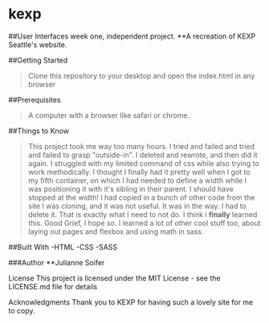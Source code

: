 # kexp

##User Interfaces week one, independent project. 
**A recreation of KEXP Seattle's website. 

##Getting Started
>Clone this repository to your desktop and open the index.html in any browser

##Prerequisites
>A computer with a browser like safari or chrome.

##Things to Know
>This project took me way too many hours. I tried and failed and tried and failed to grasp "outside-in". I deleted and rewrote, and then did it again. I struggled with my limited command of css while also trying to work methodically. I thought I finally had it pretty well when I got to my fifth container, on which I had needed to define a width while I was positioning it with it's sibling in their parent. I should have stopped at the width! I had copied in a bunch of other code from the site I was cloning, and it was not useful. It was in the way. I had to delete it. That is exactly what I need to not do. I think i **finally** learned this. Good Grief, I hope so. I learned a lot of other cool stuff too, about laying out pages and flexbox and using math in sass. 

##Built With
-HTML 
-CSS
-SASS


###Author
**Julianne Soifer


License
This project is licensed under the MIT License - see the LICENSE.md file for details

Acknowledgments
Thank you to KEXP for having such a lovely site for me to copy.

